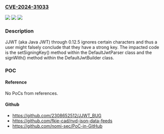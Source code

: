 ### [CVE-2024-31033](https://cve.mitre.org/cgi-bin/cvename.cgi?name=CVE-2024-31033)
![](https://img.shields.io/static/v1?label=Product&message=n%2Fa&color=blue)
![](https://img.shields.io/static/v1?label=Version&message=n%2Fa&color=blue)
![](https://img.shields.io/static/v1?label=Vulnerability&message=n%2Fa&color=brighgreen)

### Description

JJWT (aka Java JWT) through 0.12.5 ignores certain characters and thus a user might falsely conclude that they have a strong key. The impacted code is the setSigningKey() method within the DefaultJwtParser class and the signWith() method within the DefaultJwtBuilder class.

### POC

#### Reference
No PoCs from references.

#### Github
- https://github.com/2308652512/JJWT_BUG
- https://github.com/fkie-cad/nvd-json-data-feeds
- https://github.com/nomi-sec/PoC-in-GitHub

